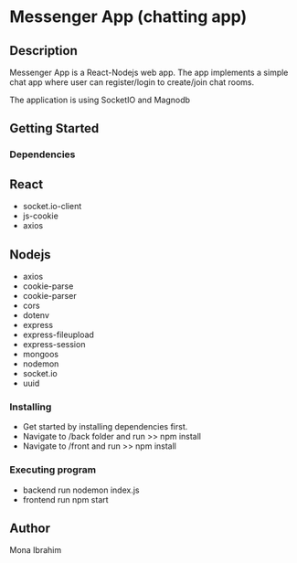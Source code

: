 

# Messenger App (chatting app)


## Description

Messenger App is a React-Nodejs web app. The app implements a simple chat app where user can register/login to create/join chat rooms.

The application is using SocketIO and Magnodb

## Getting Started

### Dependencies


## React
* socket.io-client
* js-cookie
* axios

## Nodejs
* axios
* cookie-parse
* cookie-parser
* cors
* dotenv
* express
* express-fileupload
* express-session
* mongoos
* nodemon
* socket.io
* uuid




### Installing

* Get started by installing dependencies first.
* Navigate to /back folder and run >> npm install
* Navigate to /front and run >> npm install

### Executing program

* backend run  nodemon index.js
* frontend run  npm start


## Author

Mona Ibrahim

